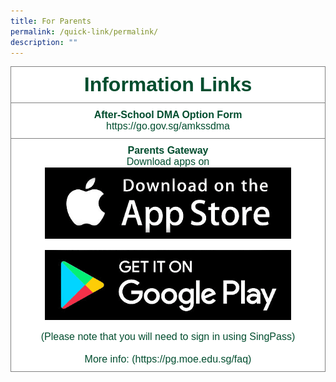 ```yaml
---
title: For Parents
permalink: /quick-link/permalink/
description: ""
---
```

<style type="text/css">
.tg  {border-collapse:collapse;border-spacing:0;}
.tg td{border-color:black;border-style:solid;border-width:1px;font-family:Arial, sans-serif;font-size:16px;
  overflow:hidden;padding:10px 5px;word-break:normal;}
.tg th{border-color:black;border-style:solid;border-width:1px;font-family:Arial, sans-serif;font-size:32px;
  font-weight:normal;overflow:hidden;padding:10px 5px;word-break:normal;}
.tg .tg-mwbt{background-color:#FFF;border-color:inherit;color:#004D2E;font-weight:bold;text-align:center;vertical-align:middle}
.tg .tg-ywyw{background-color:#E5E5E5;color:#004D2E;font-weight:bold;text-align:center;text-decoration:underline;vertical-align:top}
.tg .tg-frvs{background-color:#FFF;color:#004D2E;font-weight:bold;text-align:center;text-decoration:underline;vertical-align:top}
</style>
<table class="tg">
<thead>
  <tr>
    <th class="tg-mwbt"><span style="font-weight:700">Information  Links</span></th>
		</tr><tr>
    <td class="tg-mwbt">After-School DMA Option Form<br><span style="font-weight:400;color:#004D2E">https://go.gov.sg/amkssdma</span></td>
  </tr>
	<tr>
    <td class="tg-mwbt">Parents Gateway<br><span style="font-weight:400;color:#004D2E">Download apps on <br> 
			<style>  
img {  
  display: block;  
  margin-left: auto;  
  margin-right: auto;  
}  
</style>  
<img src="/images/apple pg.png" alt="concert band" style="width:80%;">  
  <br>
			<style>  
img {  
  display: block;  
  margin-left: auto;  
  margin-right: auto;  
}  
</style>  
<img src="/images/android.png" alt="Concert Band" style="width:80%;">  
  
<br>
(Please note that you will need to sign in using SingPass)<br>
			<br>
More info: (https://pg.moe.edu.sg/faq)</span></td>
  </tr>
  
</thead>
<tbody></tbody></table>
